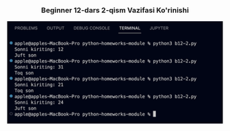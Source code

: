 <div align="center">

### Beginner 12-dars 2-qism Vazifasi Ko'rinishi

</div>

<img src="src/b12-2.png">
